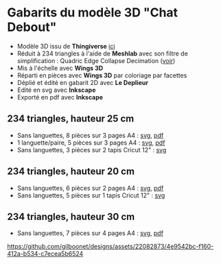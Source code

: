 # Gabarits du modèle 3D "Chat Debout"

- Modèle 3D issu de **Thingiverse** [ici](https://www.thingiverse.com/thing:102957)
- Réduit à 234 triangles à l'aide de **Meshlab** avec son filtre de simplification : Quadric Edge Collapse Decimation ([voir](https://youtu.be/1irJLnVSnrk))
- Mis à l'échelle avec **Wings 3D**
- Réparti en pièces avec **Wings 3D** par coloriage par facettes
- Déplié et édité en gabarit 2D avec **Le Deplieur**
- Edité en svg avec **Inkscape**
- Exporté en pdf avec **Inkscape**

## 234 triangles, hauteur 25 cm
- Sans languettes, 8 pièces sur 3 pages A4 : [svg](https://github.com/gilboonet/designs/blob/master/2023/chat_debout/chat_234_H25_A4x3.svg), [pdf](https://github.com/gilboonet/designs/blob/master/2023/chat_debout/chat_234_H25_A4x3.pdf)
- 1 languette/paire, 5 pièces sur 3 pages A4 : [svg](https://github.com/gilboonet/designs/blob/master/2023/chat_debout/chat_234_H25_A4x3_lang.svg), [pdf](https://github.com/gilboonet/designs/blob/master/2023/chat_debout/chat_234_H25_A4x3_lang.pdf)
- Sans languettes, 3 pièces sur 2 tapis Cricut 12" : [svg](https://github.com/gilboonet/designs/blob/master/2023/chat_debout/chat_234_H25_C2x2.svg)
## 234 triangles, hauteur 20 cm
- Sans languettes, 6 pièces sur 2 pages A4 : [svg](https://github.com/gilboonet/designs/blob/master/2023/chat_debout/chat_234_H20_A4x2.svg), [pdf](https://github.com/gilboonet/designs/blob/master/2023/chat_debout/chat_234_H20_A4x2.pdf)
- Sans languettes, 5 pièces sur 1 tapis Cricut 12" : [svg](https://github.com/gilboonet/designs/blob/master/2023/chat_debout/chat_234_H20_C2.svg)
## 234 triangles, hauteur 30 cm
- Sans languettes, 7 pièces sur 4 pages A4 : [svg](https://github.com/gilboonet/designs/blob/master/2023/chat_debout/chat_234_H30_A4x4.svg), [pdf](https://github.com/gilboonet/designs/blob/master/2023/chat_debout/chat_234_H30_A4x4.pdf)

https://github.com/gilboonet/designs/assets/22082873/4e9542bc-f160-412a-b534-c7ecea5b6524
